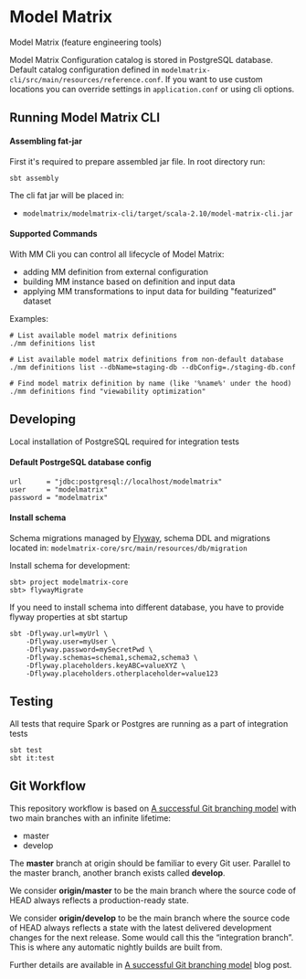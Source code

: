 # Model Matrix

Model Matrix (feature engineering tools)

Model Matrix Configuration catalog is stored in PostgreSQL database. 
Default catalog configuration defined in `modelmatrix-cli/src/main/resources/reference.conf`. 
If you want to use custom locations you can override settings in `application.conf` or using cli options.

## Running Model Matrix CLI

#### Assembling fat-jar

First it's required to prepare assembled jar file. In root directory run:

    sbt assembly
    
The cli fat jar will be placed in:
  - `modelmatrix/modelmatrix-cli/target/scala-2.10/model-matrix-cli.jar`
    
#### Supported Commands
     
With MM Cli you can control all lifecycle of Model Matrix:
 - adding MM definition from external configuration 
 - building MM instance based on definition and input data 
 - applying MM transformations to input data for building "featurized" dataset 
 
Examples:
 
    # List available model matrix definitions
    ./mm definitions list
     
    # List available model matrix definitions from non-default database
    ./mm definitions list --dbName=staging-db --dbConfig=./staging-db.conf
    
    # Find model matrix definition by name (like '%name%' under the hood)
    ./mm definitions find "viewability optimization"
 

## Developing

Local installation of PostgreSQL required for integration tests
 
#### Default PostrgeSQL database config

    url      = "jdbc:postgresql://localhost/modelmatrix"  
    user     = "modelmatrix"  
    password = "modelmatrix"  

#### Install schema

Schema migrations managed by [Flyway](http://flywaydb.org), 
schema DDL and migrations located in: `modelmatrix-core/src/main/resources/db/migration`

Install schema for development:

    sbt> project modelmatrix-core  
    sbt> flywayMigrate 
    
If you need to install schema into different database, you have to provide flyway properties at sbt startup

    sbt -Dflyway.url=myUrl \
        -Dflyway.user=myUser \
        -Dflyway.password=mySecretPwd \
        -Dflyway.schemas=schema1,schema2,schema3 \
        -Dflyway.placeholders.keyABC=valueXYZ \
        -Dflyway.placeholders.otherplaceholder=value123

## Testing

All tests that require Spark or Postgres are running as a part of integration tests

    sbt test
    sbt it:test

## Git Workflow

This repository workflow is based on [A successful Git branching model](http://nvie.com/posts/a-successful-git-branching-model/) with two main branches with an infinite lifetime:

* master
* develop

The **master** branch at origin should be familiar to every Git user. Parallel to the master branch, another branch exists called **develop**.

We consider **origin/master** to be the main branch where the source code of HEAD always reflects a production-ready state.

We consider **origin/develop** to be the main branch where the source code of HEAD always reflects a state with the latest delivered development changes for the next release. Some would call this the “integration branch”. This is where any automatic nightly builds are built from.

Further details are available in [A successful Git branching model](http://nvie.com/posts/a-successful-git-branching-model/) blog post.
